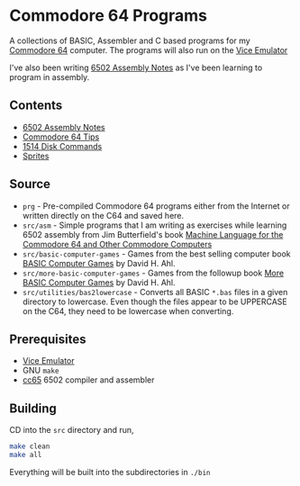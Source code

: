 # Commodore 64 Programs

A collections of BASIC, Assembler and C based programs for my
[Commodore 64](https://en.wikipedia.org/wiki/Commodore_64) computer. The programs
will also run on the [Vice Emulator](https://vice-emu.sourceforge.io/)

I've also been writing [6502 Assembly Notes](src/asm/Readme.md) as I've been learning to program in assembly.

## Contents

- [6502 Assembly Notes](Assembly.md)
- [Commodore 64 Tips](Commodore64.md)
- [1514 Disk Commands](Disk.md)
- [Sprites](Sprites.md)

## Source

- `prg` - Pre-compiled Commodore 64 programs either from the Internet or written directly on the C64 and saved here.
- `src/asm` - Simple programs that I am writing as exercises while learning 6502 assembly from Jim Butterfield's book [Machine Language for the Commodore 64 and Other Commodore Computers](http://www.1000bit.it/support/manuali/commodore/c64/ML_for_the_C64_and_Other_Commodore_Computers.pdf)
- `src/basic-computer-games` - Games from the best selling computer book [BASIC Computer Games](https://en.wikipedia.org/wiki/BASIC_Computer_Games) by David H. Ahl.
- `src/more-basic-computer-games` - Games from the followup book [More BASIC Computer Games](https://archive.org/details/More_BASIC_Computer_Games_1980_Creative_Computing) by David H. Ahl.
- `src/utilities/bas2lowercase` - Converts all BASIC `*.bas` files in a given directory to lowercase. Even though the files appear to be UPPERCASE on the C64, they need to be lowercase when converting.

## Prerequisites

- [Vice Emulator](https://vice-emu.sourceforge.io/)
- GNU `make`
- [cc65](https://cc65.github.io/) 6502 compiler and assembler

## Building

CD into the `src` directory and run,

```sh
make clean
make all
```

Everything will be built into the subdirectories in `./bin`
